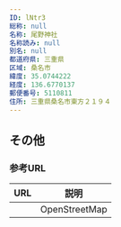 ```yaml
---
ID: lNtr3
総称: null
名称: 尾野神社
名称読み: null
別名: null
都道府県: 三重県
区域: 桑名市
緯度: 35.0744222
経度: 136.6770137
郵便番号: 5110811
住所: 三重県桑名市東方２１９４
---
```


## その他

### 参考URL

| URL | 説明          |
| --- | ------------- |
|     | OpenStreetMap |
